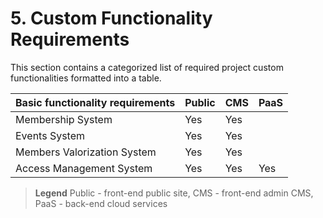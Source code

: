 # 5. Custom Functionality Requirements

This section contains a categorized list of required project custom functionalities formatted into a table.

| Basic functionality requirements | Public | CMS | PaaS |
| :--- | :--- | :--- | :--- |
| Membership System | Yes | Yes |  |
| Events System | Yes | Yes |  |
| Members Valorization System | Yes | Yes |  |
| Access Management System | Yes | Yes | Yes |

> **Legend** Public - front-end public site, CMS - front-end admin CMS, PaaS - back-end cloud services

